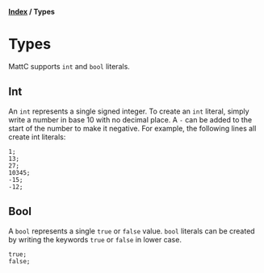 **[Index](index) / Types**

# Types
MattC supports `int` and `bool` literals.

## Int
An `int` represents a single signed integer.
To create an `int` literal, simply write a number in base 10 with no decimal place. A `-` can be added to the start of the number to make it negative. For example, the following lines all create int literals:
```
1;
13;
27;
10345;
-15;
-12;
```

## Bool
A `bool` represents a single `true` or `false` value.
`bool` literals can be created by writing the keywords `true` or `false` in lower case.
```
true;
false;
```